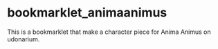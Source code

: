 # bookmarklet_animaanimus
This is a bookmarklet that make a character piece for Anima Animus on udonarium. 
